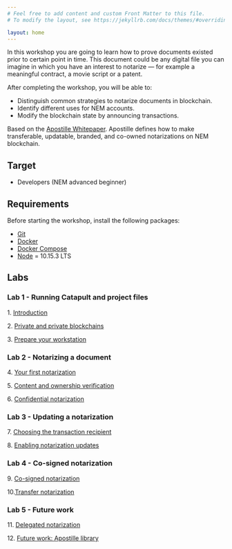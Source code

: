 ```yaml
---
# Feel free to add content and custom Front Matter to this file.
# To modify the layout, see https://jekyllrb.com/docs/themes/#overriding-theme-defaults

layout: home
---
```


<!--
* [English](https://nemtech.github.io/nem2-workshop-document-notarization/)
* [中文](https://nemtechchina.github.io/nem2-workshop-document-notarization/) 
-->

In this workshop you are going to learn how to prove documents existed prior to certain point in time. This document could be any digital file you can imagine in which you have an interest to notarize 
— for example a meaningful contract, a movie script or a patent.

After completing the workshop, you will be able to:

- Distinguish common strategies to notarize documents in blockchain.
- Identify different uses for NEM accounts.
- Modify the blockchain state by announcing transactions.

Based on the [Apostille Whitepaper](https://nem.io/wp-content/themes/nem/files/ApostilleWhitePaper.pdf). Apostille defines how to make transferable, updatable, branded, and co-owned notarizations on NEM blockchain.

## Target

* Developers (NEM advanced beginner)

## Requirements

Before starting the workshop, install the following packages:

* [Git](https://git-scm.com/book/en/v2/Getting-Started-Installing-Git)
* [Docker](https://docs.docker.com/install/)
* [Docker Compose](https://docs.docker.com/compose/install/)
* [Node](https://nodejs.org/en/download/) = 10.15.3 LTS

## Labs

### Lab 1 - Running Catapult and project files

1\. [Introduction](https://nemfoundation.github.io/nem2-workshop-document-notarization/lessons/introduction/)

2\. [Private and private blockchains](https://nemfoundation.github.io/nem2-workshop-document-notarization/lessons/public-and-private-blockchain/)

3\. [Prepare your workstation](https://nemfoundation.github.io/nem2-workshop-document-notarization/lessons/prepare-your-workstation/)


### Lab 2 - Notarizing a document

4\. [Your first notarization](https://nemfoundation.github.io/nem2-workshop-document-notarization/lessons/first-notarization/)

5\. [Content and ownership verification](https://nemfoundation.github.io/nem2-workshop-document-notarization/lessons/content-and-ownership-verification/)

6\. [Confidential notarization](https://nemfoundation.github.io/nem2-workshop-document-notarization/lessons/confidential-notarization/)

### Lab 3 - Updating a notarization

7\. [Choosing the transaction recipient](https://nemfoundation.github.io/nem2-workshop-document-notarization/lessons/recipient/)

8\. [Enabling notarization updates](https://nemfoundation.github.io/nem2-workshop-document-notarization/lessons/notarization-updates/)

### Lab 4 - Co-signed notarization

9\. [Co-signed notarization](https://nemfoundation.github.io/nem2-workshop-document-notarization/lessons/co-signed-notarization/)

10\.[Transfer notarization](https://nemfoundation.github.io/nem2-workshop-document-notarization/lessons/transfer-notarization/)


### Lab 5 - Future work

11\. [Delegated notarization](https://nemfoundation.github.io/nem2-workshop-document-notarization/lessons/delegated-notarization/)

12\. [Future work: Apostille library](https://nemfoundation.github.io/nem2-workshop-document-notarization/lessons/future-work/)
